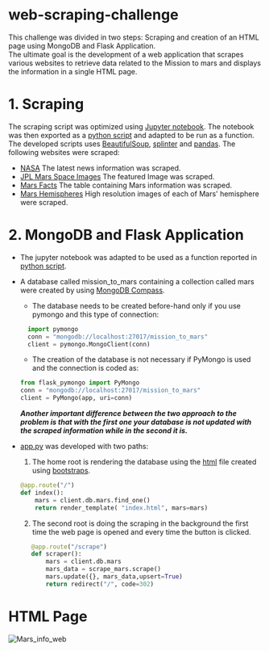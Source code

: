 # web-scraping-challenge
This challenge was divided in two steps: Scraping and creation of an HTML page using MongoDB and Flask Application. \
The ultimate goal is the development of a web application that scrapes various websites to retrieve data related to the Mission to mars and displays the information in a single HTML page.

# 1. Scraping
The scraping script was optimized using [Jupyter notebook](./Mission_to_Mars/mission_to_mars.ipynb). The notebook was then exported as a [python script](./Mission_to_Mars/scrape_mars.py) and adapted to be run as a function. \
The developed scripts uses [BeautifulSoup](https://www.crummy.com/software/BeautifulSoup/bs4/doc/), [splinter](https://splinter.readthedocs.io/en/latest/) and [pandas](https://pandas.pydata.org/docs/reference/api/pandas.read_html.html).
The following websites were scraped:
 * [NASA](https://mars.nasa.gov/news/)
    The latest news information was scraped.
 * [JPL Mars Space Images](https://data-class-jpl-space.s3.amazonaws.com/JPL_Space/index.html)
    The featured Image was scraped.
 * [Mars Facts](https://space-facts.com/mars/)
    The table containing Mars information was scraped.
 * [Mars Hemispheres](https://astrogeology.usgs.gov/search/results?q=hemisphere+enhanced&k1=target&v1=Mars)
    High resolution images of each of Mars' hemisphere were scraped.
# 2. MongoDB and Flask Application
- The jupyter notebook was adapted to be used as a function reported in [python script](./Mission_to_Mars/scrape_mars.py). 
- A database called mission_to_mars containing a collection called mars were created by using [MongoDB Compass](https://www.mongodb.com/products/compass). 
  * The database needs to be created before-hand only if you use pymongo and this type of connection:
  ```python
    import pymongo
    conn = "mongodb://localhost:27017/mission_to_mars"
    client = pymongo.MongoClient(conn)
    ```
   * The creation of the database is not necessary if PyMongo is used and the connection is coded as:
   ```python
   from flask_pymongo import PyMongo
   conn = "mongodb://localhost:27017/mission_to_mars"
   client = PyMongo(app, uri=conn)
   ````
  _**Another important difference between the two approach to the problem is that with the first one your database is not updated with the scraped information while in the second it is.**_
  
- [app.py](./Mission_to_Mars/app.py) was developed with two paths:
    1. The home root is rendering the database using the [html](./Mission_to_Mars/Templates/index.html) file created using [bootstraps](https://getbootstrap.com/docs/5.0/examples/).
    ```python
    @app.route("/")
    def index():
        mars = client.db.mars.find_one()
        return render_template( "index.html", mars=mars)
     ```
     2. The second root is doing the scraping in the background the first time the web page is opened and every time the button is clicked.
     ```python
        @app.route("/scrape")
        def scraper():
            mars = client.db.mars
            mars_data = scrape_mars.scrape()
            mars.update({}, mars_data,upsert=True)
            return redirect("/", code=302)
    

# HTML Page
![Mars_info_web](./Mission_to_Mars/pictures/Capture.PNG)
